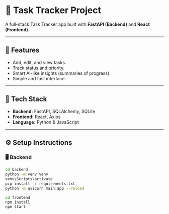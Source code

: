 # 📝 Task Tracker Project

A full-stack Task Tracker app built with **FastAPI (Backend)** and **React (Frontend)**.

---

## 🚀 Features
- Add, edit, and view tasks.
- Track status and priority.
- Smart AI-like insights (summaries of progress).
- Simple and fast interface.

---

## 🧩 Tech Stack
- **Backend:** FastAPI, SQLAlchemy, SQLite
- **Frontend:** React, Axios
- **Language:** Python & JavaScript

---

## ⚙️ Setup Instructions

### 🖥 Backend
```bash
cd backend
python -m venv venv
venv\Scripts\activate
pip install -r requirements.txt
python -m uvicorn main:app --reload

cd frontend
npm install
npm start
